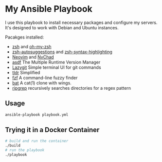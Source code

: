 # My Ansible Playbook

I use this playbook to install necessary packages and configure my servers. It's designed to work with Debian and Ubuntu instances.

Pacakges installed:

- [zsh](https://www.zsh.org/) and [oh-my-zsh](https://ohmyz.sh/)
- [zsh-autosuggestions](https://github.com/zsh-users/zsh-autosuggestions) and [zsh-syntax-highlighting](https://github.com/zsh-users/zsh-syntax-highlighting)
- [Neovim](https://neovim.io/) and [NvChad](https://nvchad.com/)
- [asdf](https://asdf-vm.com/) The Multiple Runtime Version Manager
- [Lazygit](https://github.com/jesseduffield/lazygit) Simple terminal UI for git commands
- [tldr](https://github.com/tldr-pages/tlrc) Simplified
- [fzf](https://github.com/junegunn/fzf) A command-line fuzzy finder
- [bat](https://github.com/sharkdp/bat) A cat(1) clone with wings.
- [ripgrep](https://github.com/BurntSushi/ripgrep) recursively searches directories for a regex pattern

## Usage

```bash
ansible-playbook playbook.yml
```

## Trying it in a Docker Container

```bash
# build and run the container
./build
# run the playbook
./playbook
```
